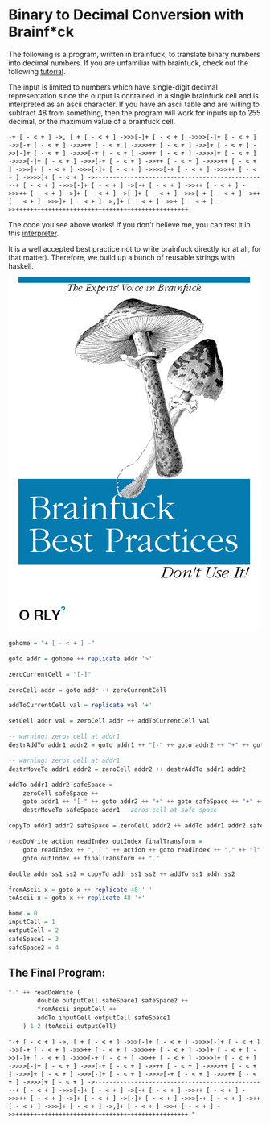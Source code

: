 
# Binary to Decimal Conversion with Brainf*ck

The following is a program, written in brainfuck, to translate binary numbers into decimal numbers.  If you are unfamiliar with brainfuck, check out the following [tutorial](https://learnxinyminutes.com/docs/brainfuck/).  

The input is limited to numbers which have single-digit decimal representation since the output is contained in a single brainfuck cell and is interpreted as an ascii character.  If you have an ascii table and are willing to subtract 48 from something, then the program will work for inputs up to 255 decimal, or the maximum value of a brainfuck cell.

``` brainfuck
-+ [ - < + ] ->, [ + [ - < + ] ->>>[-]+ [ - < + ] ->>>>[-]+ [ - < + ] ->>[-+ [ - < + ] ->>>++ [ - < + ] ->>>>++ [ - < + ] ->>]+ [ - < + ] ->>[-]+ [ - < + ] ->>>>[-+ [ - < + ] ->>++ [ - < + ] ->>>>]+ [ - < + ] ->>>>[-]+ [ - < + ] ->>>[-+ [ - < + ] ->>++ [ - < + ] ->>>>++ [ - < + ] ->>>]+ [ - < + ] ->>>[-]+ [ - < + ] ->>>>[-+ [ - < + ] ->>>++ [ - < + ] ->>>>]+ [ - < + ] ->------------------------------------------------+ [ - < + ] ->>>[-]+ [ - < + ] ->[-+ [ - < + ] ->>++ [ - < + ] ->>>++ [ - < + ] ->]+ [ - < + ] ->[-]+ [ - < + ] ->>>[-+ [ - < + ] ->++ [ - < + ] ->>>]+ [ - < + ] ->,]+ [ - < + ] ->>+ [ - < + ] ->>++++++++++++++++++++++++++++++++++++++++++++++++.
```

The code you see above works!  If you don't believe me, you can test it in this [interpreter](https://www.nayuki.io/page/brainfuck-interpreter-javascript).

It is a well accepted best practice not to write brainfuck directly (or at all, for that matter).  Therefore, we build up a bunch of reusable strings with haskell.

![Brainfuck Best Practices](./generate.png)


```haskell
gohome = "+ [ - < + ] -"
```


```haskell
goto addr = gohome ++ replicate addr '>'
```


```haskell
zeroCurrentCell = "[-]"
```


```haskell
zeroCell addr = goto addr ++ zeroCurrentCell
```


```haskell
addToCurrentCell val = replicate val '+'
```


```haskell
setCell addr val = zeroCell addr ++ addToCurrentCell val
```


```haskell
-- warning: zeros cell at addr1
destrAddTo addr1 addr2 = goto addr1 ++ "[-" ++ goto addr2 ++ "+" ++ goto addr1 ++ "]"
```


```haskell
-- warning: zeros cell at addr1
destrMoveTo addr1 addr2 = zeroCell addr2 ++ destrAddTo addr1 addr2
```


```haskell
addTo addr1 addr2 safeSpace = 
    zeroCell safeSpace ++
    goto addr1 ++ "[-" ++ goto addr2 ++ "+" ++ goto safeSpace ++ "+" ++ goto addr1 ++ "]" ++
    destrMoveTo safeSpace addr1 --zeros cell at safe space
```


```haskell
copyTo addr1 addr2 safeSpace = zeroCell addr2 ++ addTo addr1 addr2 safeSpace
```


```haskell
readDoWrite action readIndex outIndex finalTransform = 
    goto readIndex ++ ", [ " ++ action ++ goto readIndex ++ "," ++ "]" ++ 
    goto outIndex ++ finalTransform ++ "."
```


```haskell
double addr ss1 ss2 = copyTo addr ss1 ss2 ++ addTo ss1 addr ss2
```


```haskell
fromAscii x = goto x ++ replicate 48 '-'
toAscii x = goto x ++ replicate 48 '+'
```


```haskell
home = 0
inputCell = 1
outputCell = 2
safeSpace1 = 3
safeSpace2 = 4
```

## The Final Program:


```haskell
"-" ++ readDoWrite (
        double outputCell safeSpace1 safeSpace2 ++
        fromAscii inputCell ++ 
        addTo inputCell outputCell safeSpace1
    ) 1 2 (toAscii outputCell)
```


    "-+ [ - < + ] ->, [ + [ - < + ] ->>>[-]+ [ - < + ] ->>>>[-]+ [ - < + ] ->>[-+ [ - < + ] ->>>++ [ - < + ] ->>>>++ [ - < + ] ->>]+ [ - < + ] ->>[-]+ [ - < + ] ->>>>[-+ [ - < + ] ->>++ [ - < + ] ->>>>]+ [ - < + ] ->>>>[-]+ [ - < + ] ->>>[-+ [ - < + ] ->>++ [ - < + ] ->>>>++ [ - < + ] ->>>]+ [ - < + ] ->>>[-]+ [ - < + ] ->>>>[-+ [ - < + ] ->>>++ [ - < + ] ->>>>]+ [ - < + ] ->------------------------------------------------+ [ - < + ] ->>>[-]+ [ - < + ] ->[-+ [ - < + ] ->>++ [ - < + ] ->>>++ [ - < + ] ->]+ [ - < + ] ->[-]+ [ - < + ] ->>>[-+ [ - < + ] ->++ [ - < + ] ->>>]+ [ - < + ] ->,]+ [ - < + ] ->>+ [ - < + ] ->>++++++++++++++++++++++++++++++++++++++++++++++++."

